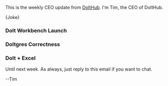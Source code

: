 This is the weekly CEO update from [DoltHub](https://www.dolthub.com/). I'm Tim, the CEO of DoltHub. 

{Joke}

### Dolt Workbench Launch



### Doltgres Correctness



### Dolt + Excel



Until next week. As always, just reply to this email if you want to chat.

--Tim